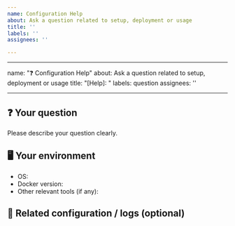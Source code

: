 ```yaml
---
name: Configuration Help
about: Ask a question related to setup, deployment or usage
title: ''
labels: ''
assignees: ''

---
```


---
name: "❓ Configuration Help"
about: Ask a question related to setup, deployment or usage
title: "[Help]: "
labels: question
assignees: ''

---

## ❓ Your question

Please describe your question clearly.

## 🖥️ Your environment

- OS:
- Docker version:
- Other relevant tools (if any):

## 📎 Related configuration / logs (optional)
